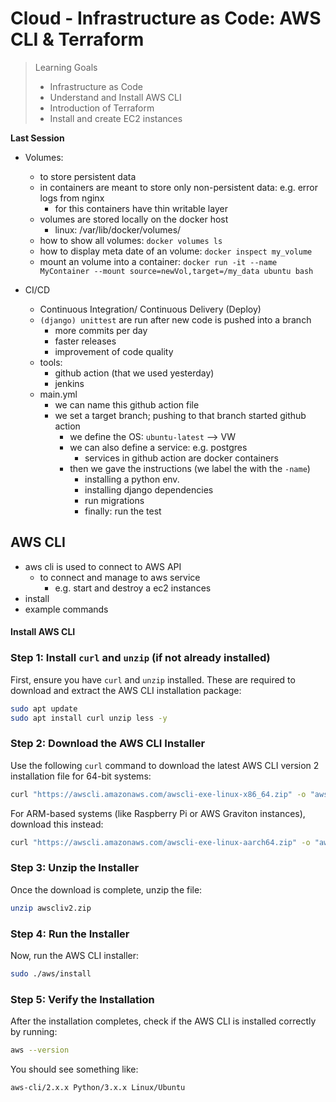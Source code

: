 # Cloud - Infrastructure as Code: AWS CLI & Terraform  

> Learning Goals
>- Infrastructure as Code
>- Understand and Install AWS CLI
>- Introduction of Terraform 
>- Install and create EC2 instances

**Last Session**

- Volumes:
    - to store persistent data
    - in containers are meant to store only non-persistent data: e.g. error logs from nginx
        - for this containers have thin writable layer
    - volumes are stored locally on the docker host
        - linux: /var/lib/docker/volumes/
    - how to show all volumes:
        `docker volumes ls`
    - how to display meta date of an volume:
        `docker inspect my_volume`
    - mount an volume into a container:
        `docker run -it --name MyContainer --mount source=newVol,target=/my_data ubuntu bash`

- CI/CD
    - Continuous Integration/ Continuous Delivery (Deploy)
    - `(django) unittest` are run after new code is pushed into a branch 
        - more commits per day
        - faster releases
        - improvement of code quality
    - tools:
        - github action (that we used yesterday)
        - jenkins
    - main.yml
        - we can name this github action file
        - we set a target branch; pushing to that branch started github action
            - we define the OS: `ubuntu-latest` --> VW
            - we can also define a service: e.g. postgres
                - services in github action are docker containers
            - then we gave the instructions (we label the with the `-name`)
                - installing a python env.
                - installing django dependencies
                - run migrations
                - finally: run the test

## AWS CLI

- aws cli is used to connect to AWS API
    - to connect and manage to aws service
        - e.g. start and destroy a ec2 instances
- install
- example commands

#### Install AWS CLI

### Step 1: Install `curl` and `unzip` (if not already installed)

First, ensure you have `curl` and `unzip` installed. These are required to download and extract the AWS CLI installation package:

```bash
sudo apt update
sudo apt install curl unzip less -y
```

### Step 2: Download the AWS CLI Installer

Use the following `curl` command to download the latest AWS CLI version 2 installation file for 64-bit systems:

```bash
curl "https://awscli.amazonaws.com/awscli-exe-linux-x86_64.zip" -o "awscliv2.zip"
```

For ARM-based systems (like Raspberry Pi or AWS Graviton instances), download this instead:

```bash
curl "https://awscli.amazonaws.com/awscli-exe-linux-aarch64.zip" -o "awscliv2.zip"
```

### Step 3: Unzip the Installer

Once the download is complete, unzip the file:

```bash
unzip awscliv2.zip
```

### Step 4: Run the Installer

Now, run the AWS CLI installer:

```bash
sudo ./aws/install
```

### Step 5: Verify the Installation

After the installation completes, check if the AWS CLI is installed correctly by running:

```bash
aws --version
```

You should see something like:

```bash
aws-cli/2.x.x Python/3.x.x Linux/Ubuntu
```

    